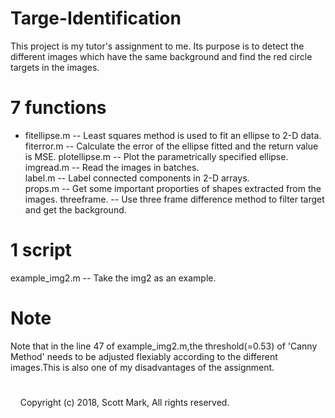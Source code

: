 # Targe-Identification

This project is my tutor's assignment to me.
Its purpose is to detect the different images which have the same background 
and find the red circle targets in the images.

# 7 functions

 * fitellipse.m   -- Least squares method is used to fit an ellipse to 2-D data.  
 fiterror.m     -- Calculate the error of the ellipse fitted and the return value is MSE. 
 plotellipse.m  -- Plot the parametrically specified ellipse.   
 imgread.m      -- Read the images in batches.  
 label.m        -- Label connected components in 2-D arrays.  
 props.m        -- Get some important proporties of shapes extracted from the images. 
 threeframe.    -- Use three frame difference method to filter target and get the background. 
 
 
# 1 script

 example_img2.m -- Take the img2 as an example.  

# Note
Note that in the line 47 of example_img2.m,the threshold(=0.53) of 'Canny Method' 
needs to be adjusted flexiably according to the different images.This is also one of my 
disadvantages of the assignment.

#
             Copyright (c) 2018, Scott Mark, All rights reserved.
